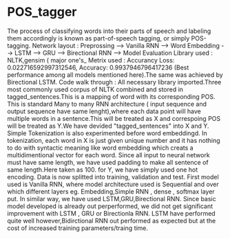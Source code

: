 # POS_tagger
The process of classifying words into their parts of speech and labeling them accordingly is known as part-of-speech tagging, or simply POS-tagging.
Network layout : Preprossing --> Vanilla RNN --> Word Embedding --> LSTM --> GRU --> Birectional RNN --> Model Evaluation
Library used : NLTK,gensim ( major one's_
Metrix used : Accurancy
Loss: 0.022716592997312546, Accuracy: 0.9937946796417236 (Best performance among all models mentioned here).The same was achieved by Birectional LSTM.
Code walk through : 
All necessary library imported.Three most commonly used corpus of NLTK combined and stored in tagged_sentences.This is a mapping of word with its corresponding POS.
This is standard Many to many RNN architecture ( input sequence and output sequence have same lenght),where each data point will have multiple words in a sentence.This will be treated as X and correspoing POS will be treated as Y.We have devided "tagged_sentences" into X and Y.
Simple Tokenization is also experimented before word embeddingd. In tokenization, each word in X is just given unique number and it has nothing to do with syntactic meaning like word embedding which creats a multidimentional vector for each word.
Since all input to neural network must have same length, we have used padding to make all sentence of same length.Here taken as 100.
for Y, we have simply used one hot encoding.
Data is now splitted into training, validation and test.
First model used is Vanilla RNN, where model architecture used is Sequential and over which different layers eg. Embedding,Simple RNN , dense , softmax layer put.
In similar way, we have used LSTM,GRU,Birectional RNN.
Since basic model developed is already out perperformed, we did not get significant improvement with LSTM , GRU or Birectionla RNN.
LSTM have performed quite well however,Bidirctional RNN out performed as expected but at the cost of increased training parameters/traing time.
